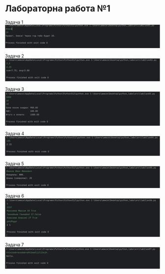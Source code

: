 # Лабораторна работа №1

Задача 1
![Привет и возраст](./images/lab1/img_1.png)

Задача 2
![Сумма и среднее](/images/lab1/img_2.png)

Задача 3
![Чек: скидка и НДС](/images/lab1/img_3.png)

Задача 4
![Минуты -> ЧЧ:ММ](/images/lab1/img_4.png)

Задача 5
![Инициалы и длина строки](/images/lab1/img_5.png)

Задача 6
![Задание со звёздочкой](/images/lab1/img_6.png)

Задача 7
![Задание со звёздочкой](/images/lab1/img_7.png)